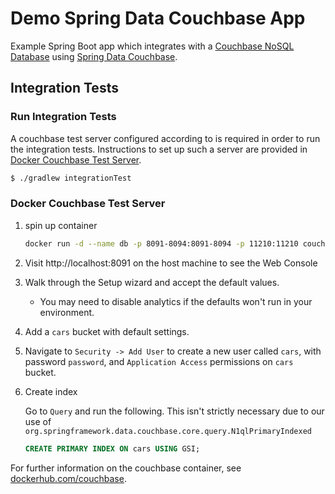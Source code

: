 # Demo Spring Data Couchbase App

Example Spring Boot app which integrates with a [Couchbase NoSQL Database][Couchbase] using [Spring Data Couchbase].

## Integration Tests

### Run Integration Tests

A couchbase test server configured according to is required in order to run the integration tests. Instructions to set up such a server are provided in [Docker Couchbase Test Server](#DockerCouchbaseTestServer).

```bash
$ ./gradlew integrationTest
```

### Docker Couchbase Test Server

1. spin up container
    ```bash
    docker run -d --name db -p 8091-8094:8091-8094 -p 11210:11210 couchbase:6.0.0
    ```
1. Visit http://localhost:8091 on the host machine to see the Web Console
1. Walk through the Setup wizard and accept the default values.
   - You may need to disable analytics if the defaults won't run in your environment.
1. Add a `cars` bucket with default settings.
1. Navigate to `Security -> Add User` to create a new user called `cars`, with password `password`, and `Application Access` permissions on `cars` bucket.
1. Create index

    Go to `Query` and run the following. This isn't strictly necessary due to our use of `org.springframework.data.couchbase.core.query.N1qlPrimaryIndexed`

    ```sql
    CREATE PRIMARY INDEX ON cars USING GSI;
    ```


For further information on the couchbase container, see [dockerhub.com/couchbase](https://hub.docker.com/_/couchbase).

[Couchbase]: https://www.couchbase.com/
[Spring Data Couchbase]: https://spring.io/projects/spring-data-couchbase